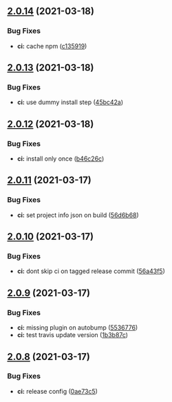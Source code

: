 ## [2.0.14](https://github.com/super-reality/super-reality-client/compare/v2.0.13...v2.0.14) (2021-03-18)


### Bug Fixes

* **ci:** cache npm ([c135919](https://github.com/super-reality/super-reality-client/commit/c1359199025075e747de5efd4845461d843e0c33))

## [2.0.13](https://github.com/super-reality/super-reality-client/compare/v2.0.12...v2.0.13) (2021-03-18)


### Bug Fixes

* **ci:** use dummy install step ([45bc42a](https://github.com/super-reality/super-reality-client/commit/45bc42a38097537816ab8f290f236029423055b5))

## [2.0.12](https://github.com/super-reality/super-reality-client/compare/v2.0.11...v2.0.12) (2021-03-18)


### Bug Fixes

* **ci:** install only once ([b46c26c](https://github.com/super-reality/super-reality-client/commit/b46c26c6fa279b270bdc18a1300a56dfd5e1e325))

## [2.0.11](https://github.com/super-reality/super-reality-client/compare/v2.0.10...v2.0.11) (2021-03-17)


### Bug Fixes

* **ci:** set project info json on build ([56d6b68](https://github.com/super-reality/super-reality-client/commit/56d6b6884e545767511aef5d8542d58d143cd320))

## [2.0.10](https://github.com/super-reality/super-reality-client/compare/v2.0.9...v2.0.10) (2021-03-17)


### Bug Fixes

* **ci:** dont skip ci on tagged release commit ([56a43f5](https://github.com/super-reality/super-reality-client/commit/56a43f5f39fe65ceb51b335679eef819626cb064))

## [2.0.9](https://github.com/super-reality/super-reality-client/compare/v2.0.8...v2.0.9) (2021-03-17)


### Bug Fixes

* **ci:** missing plugin on autobump ([5536776](https://github.com/super-reality/super-reality-client/commit/5536776b25f16de071fb82dac9f6c53e4625e16b))
* **ci:** test travis update version ([1b3b87c](https://github.com/super-reality/super-reality-client/commit/1b3b87c71ffaaaeaa9aa4a87199989c15d5bc722))

## [2.0.8](https://github.com/super-reality/super-reality-client/compare/v2.0.7...v2.0.8) (2021-03-17)


### Bug Fixes

* **ci:** release config ([0ae73c5](https://github.com/super-reality/super-reality-client/commit/0ae73c5f170aca8bf345db41777f29d790a9c356))
